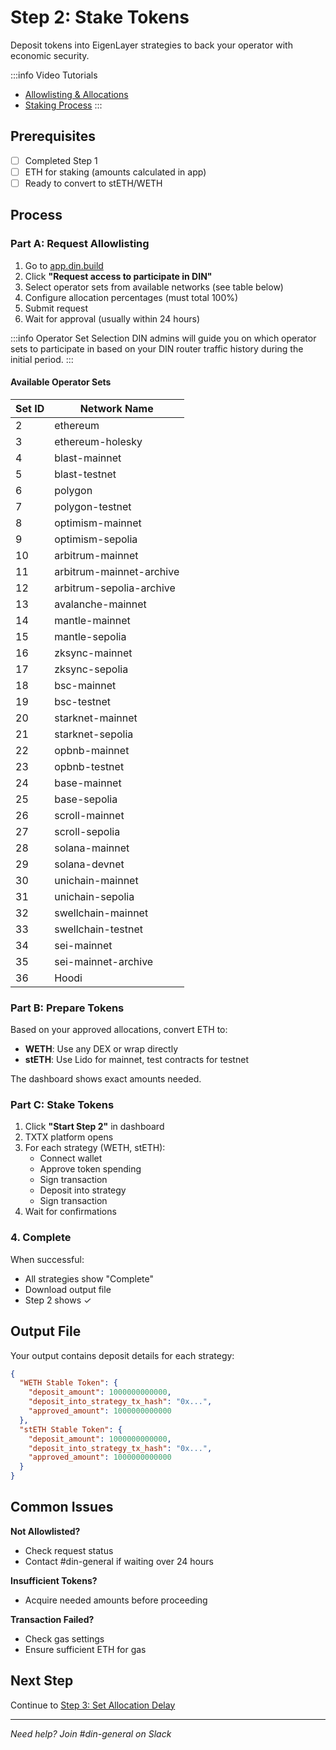 # Step 2: Stake Tokens

Deposit tokens into EigenLayer strategies to back your operator with economic security.

:::info Video Tutorials
- [Allowlisting & Allocations](https://www.loom.com/share/39a6e731504749eca9b5dff11db9a038?sid=b0b0942c-e3ee-4635-87cf-61f785a9933f)
- [Staking Process](https://www.loom.com/share/871e1f969e664f73ae64f033d434ffce?sid=09ba1cf4-726b-4a44-8fd0-49f064edb364)
:::

## Prerequisites

- [ ] Completed Step 1
- [ ] ETH for staking (amounts calculated in app)
- [ ] Ready to convert to stETH/WETH

## Process

### Part A: Request Allowlisting

1. Go to [app.din.build](https://app.din.build)
2. Click **"Request access to participate in DIN"**
3. Select operator sets from available networks (see table below)
4. Configure allocation percentages (must total 100%)
5. Submit request
6. Wait for approval (usually within 24 hours)

:::info Operator Set Selection
DIN admins will guide you on which operator sets to participate in based on your DIN router traffic history during the initial period.
:::

#### Available Operator Sets

| Set ID | Network Name |
|--------|-------------|
| 2 | ethereum |
| 3 | ethereum-holesky |
| 4 | blast-mainnet |
| 5 | blast-testnet |
| 6 | polygon |
| 7 | polygon-testnet |
| 8 | optimism-mainnet |
| 9 | optimism-sepolia |
| 10 | arbitrum-mainnet |
| 11 | arbitrum-mainnet-archive |
| 12 | arbitrum-sepolia-archive |
| 13 | avalanche-mainnet |
| 14 | mantle-mainnet |
| 15 | mantle-sepolia |
| 16 | zksync-mainnet |
| 17 | zksync-sepolia |
| 18 | bsc-mainnet |
| 19 | bsc-testnet |
| 20 | starknet-mainnet |
| 21 | starknet-sepolia |
| 22 | opbnb-mainnet |
| 23 | opbnb-testnet |
| 24 | base-mainnet |
| 25 | base-sepolia |
| 26 | scroll-mainnet |
| 27 | scroll-sepolia |
| 28 | solana-mainnet |
| 29 | solana-devnet |
| 30 | unichain-mainnet |
| 31 | unichain-sepolia |
| 32 | swellchain-mainnet |
| 33 | swellchain-testnet |
| 34 | sei-mainnet |
| 35 | sei-mainnet-archive |
| 36 | Hoodi |

### Part B: Prepare Tokens

Based on your approved allocations, convert ETH to:
- **WETH**: Use any DEX or wrap directly
- **stETH**: Use Lido for mainnet, test contracts for testnet

The dashboard shows exact amounts needed.

### Part C: Stake Tokens

1. Click **"Start Step 2"** in dashboard
2. TXTX platform opens
3. For each strategy (WETH, stETH):
   - Connect wallet
   - Approve token spending
   - Sign transaction
   - Deposit into strategy
   - Sign transaction
4. Wait for confirmations

### 4. Complete

When successful:
- All strategies show "Complete"
- Download output file
- Step 2 shows ✓

## Output File

Your output contains deposit details for each strategy:
```json
{
  "WETH Stable Token": {
    "deposit_amount": 1000000000000,
    "deposit_into_strategy_tx_hash": "0x...",
    "approved_amount": 1000000000000
  },
  "stETH Stable Token": {
    "deposit_amount": 1000000000000,
    "deposit_into_strategy_tx_hash": "0x...",
    "approved_amount": 1000000000000
  }
}
```

## Common Issues

**Not Allowlisted?**
- Check request status
- Contact #din-general if waiting over 24 hours

**Insufficient Tokens?**
- Acquire needed amounts before proceeding

**Transaction Failed?**
- Check gas settings
- Ensure sufficient ETH for gas

## Next Step

Continue to [Step 3: Set Allocation Delay](./step-3-allocation-delay.md)

---

*Need help? Join #din-general on Slack*